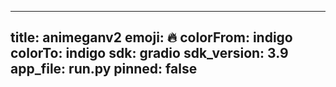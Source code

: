 
---
title: animeganv2 
emoji: 🔥
colorFrom: indigo
colorTo: indigo
sdk: gradio
sdk_version: 3.9
app_file: run.py
pinned: false
---
